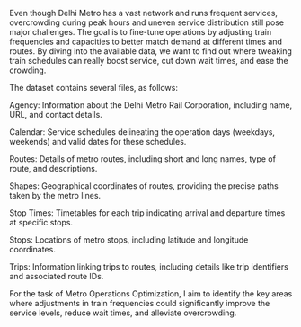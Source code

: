 Even though Delhi Metro has a vast network and runs frequent services, overcrowding during peak hours and uneven service distribution still pose major challenges. The goal is to fine-tune operations by adjusting train frequencies and capacities to better match demand at different times and routes. By diving into the available data, we want to find out where tweaking train schedules can really boost service, cut down wait times, and ease the crowding.

The dataset contains several files, as follows:

Agency: Information about the Delhi Metro Rail Corporation, including name, URL, and contact details.

Calendar: Service schedules delineating the operation days (weekdays, weekends) and valid dates for these schedules.

Routes: Details of metro routes, including short and long names, type of route, and descriptions.

Shapes: Geographical coordinates of routes, providing the precise paths taken by the metro lines.

Stop Times: Timetables for each trip indicating arrival and departure times at specific stops.

Stops: Locations of metro stops, including latitude and longitude coordinates.

Trips: Information linking trips to routes, including details like trip identifiers and associated route IDs.

For the task of Metro Operations Optimization, I aim to identify the key areas where adjustments in train frequencies could significantly improve the service levels, reduce wait times, and alleviate overcrowding.






